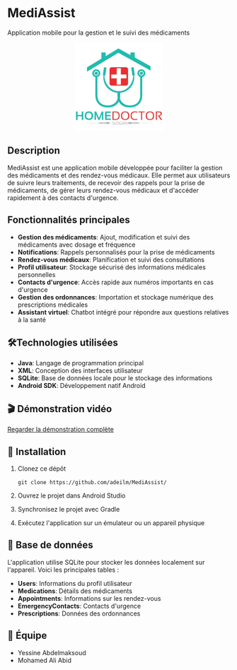 # MediAssist

Application mobile pour la gestion et le suivi des médicaments

<p align="center">
  <img src="app/src/main/res/drawable/img.png" alt="Logo MediAssist" width="200"/>
</p>

## Description

MediAssist est une application mobile développée pour faciliter la gestion des médicaments et des rendez-vous médicaux. Elle permet aux utilisateurs de suivre leurs traitements, de recevoir des rappels pour la prise de médicaments, de gérer leurs rendez-vous médicaux et d'accéder rapidement à des contacts d'urgence.

## Fonctionnalités principales

- **Gestion des médicaments**: Ajout, modification et suivi des médicaments avec dosage et fréquence
- **Notifications**: Rappels personnalisés pour la prise de médicaments
- **Rendez-vous médicaux**: Planification et suivi des consultations
- **Profil utilisateur**: Stockage sécurisé des informations médicales personnelles
- **Contacts d'urgence**: Accès rapide aux numéros importants en cas d'urgence
- **Gestion des ordonnances**: Importation et stockage numérique des prescriptions médicales
- **Assistant virtuel**: Chatbot intégré pour répondre aux questions relatives à la santé

## 🛠Technologies utilisées

- **Java**: Langage de programmation principal
- **XML**: Conception des interfaces utilisateur
- **SQLite**: Base de données locale pour le stockage des informations
- **Android SDK**: Développement natif Android


## 🎬 Démonstration vidéo

[Regarder la démonstration complète](https://youtu.be/lien-vers-video)


## 🚀 Installation

1. Clonez ce dépôt
   ```
   git clone https://github.com/adeilm/MediAssist/
   ```

2. Ouvrez le projet dans Android Studio

3. Synchronisez le projet avec Gradle

4. Exécutez l'application sur un émulateur ou un appareil physique

## 📝 Base de données

L'application utilise SQLite pour stocker les données localement sur l'appareil. Voici les principales tables :

- **Users**: Informations du profil utilisateur
- **Medications**: Détails des médicaments
- **Appointments**: Informations sur les rendez-vous
- **EmergencyContacts**: Contacts d'urgence
- **Prescriptions**: Données des ordonnances

## 👥 Équipe

- Yessine Abdelmaksoud
- Mohamed Ali Abid
